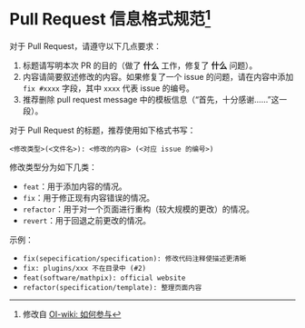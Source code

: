 # Pull Request 信息格式规范[^1]

对于 Pull Request，请遵守以下几点要求：

1. 标题请写明本次 PR 的目的（做了 **什么** 工作，修复了 **什么** 问题）。
2. 内容请简要叙述修改的内容。如果修复了一个 issue 的问题，请在内容中添加 `fix #xxxx` 字段，其中 `xxxx` 代表 issue 的编号。
3. 推荐删除 pull request message 中的模板信息（“首先，十分感谢……”这一段）。

对于 Pull Request 的标题，推荐使用如下格式书写：

```plain
<修改类型>(<文件名>): <修改的内容> (<对应 issue 的编号>)
```

修改类型分为如下几类：

- `feat`：用于添加内容的情况。
- `fix`：用于修正现有内容错误的情况。
- `refactor`：用于对一个页面进行重构（较大规模的更改）的情况。
- `revert`：用于回退之前更改的情况。

示例：

- `fix(sepecification/specification): 修改代码注释使描述更清晰`
- `fix: plugins/xxx 不在目录中 (#2)`
- `feat(software/mathpix): official website`
- `refactor(specification/template): 整理页面内容`

[^1]: 修改自 [OI-wiki: 如何参与](https://oi-wiki.org/intro/htc/#pull-request-%E4%BF%A1%E6%81%AF%E6%A0%BC%E5%BC%8F%E8%A7%84%E8%8C%83)
